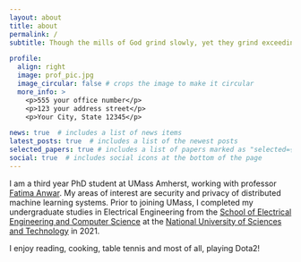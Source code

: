 ```yaml
---
layout: about
title: about
permalink: /
subtitle: Though the mills of God grind slowly, yet they grind exceeding small.

profile:
  align: right
  image: prof_pic.jpg
  image_circular: false # crops the image to make it circular
  more_info: >
    <p>555 your office number</p>
    <p>123 your address street</p>
    <p>Your City, State 12345</p>

news: true  # includes a list of news items
latest_posts: true  # includes a list of the newest posts
selected_papers: true # includes a list of papers marked as "selected={true}"
social: true  # includes social icons at the bottom of the page
---
```


I am a third year PhD student at UMass Amherst, working with professor [Fatima Anwar](https://people.umass.edu/fanwar/). My areas of interest are security and privacy of distributed machine learning systems. Prior to joining UMass, I completed my undergraduate studies in Electrical Engineering from the [School of Electrical Engineering and Computer Science](https://seecs.nust.edu.pk) at the [National University of Sciences and Technology](https://nust.edu.pk) in 2021.

I enjoy reading, cooking, table tennis and most of all, playing Dota2!
